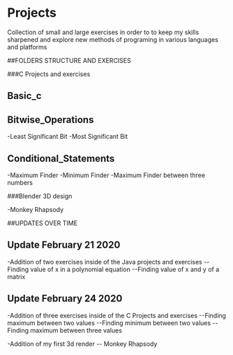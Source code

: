 # Projects
Collection of small and large exercises in order to to keep my skills sharpened and explore new methods of programing in various languages and platforms

##FOLDERS STRUCTURE AND EXERCISES

###C Projects and exercises

Basic_c
------------------------------------------------------------------------------------------------------------------------------------------------------
Bitwise_Operations
------------------------------------------------------------------------------------------------------------------------------------------------------
-Least Significant Bit
-Most Significant Bit

Conditional_Statements
------------------------------------------------------------------------------------------------------------------------------------------------------
-Maximum Finder
-Minimum Finder
-Maximum Finder between three numbers

###Blender 3D design

-Monkey Rhapsody


##UPDATES OVER TIME

Update February 21 2020
------------------------------------------------------------------------------------------------------------------------------------------------------
-Addition of two exercises inside of the Java projects and exercises
--Finding value of x in a polynomial equation
--Finding value of x and y of a matrix

Update February 24 2020
------------------------------------------------------------------------------------------------------------------------------------------------------
-Addition of three exercises inside of the C Projects and exercises
--Finding maximum between two values
--Finding minimum between two values
--Finding maximum between three values

-Addition of my first 3d render
-- Monkey Rhapsody